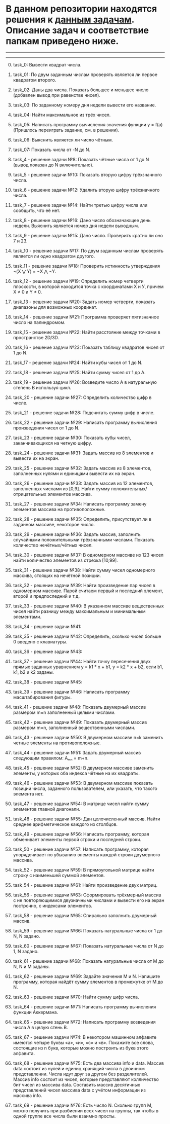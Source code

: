 # В данном репозитории находятся решения к [данным задачам](https://github.com/KarpenkoDenis/HelloCode/blob/main/ex.md). Описание задач и соответствие папкам приведено ниже.
---
---
  
0. task_0: Вывести квадрат числа.
1. task_01: По двум заданным числам проверять является ли первое квадратом второго.
2. task_02: Даны два числа. Показать большее и меньшее число (добавлен вывод при равенстве чисел).
3. task_03: По заданному номеру дня недели вывести его название.
4. task_04: Найти максимальное из трёх чисел.
5. task_05: Написать программу вычисления значения функции y = f(a) (Пришлось переигрвть задание, см. в решении).
6. task_06: Выяснить является ли число чётным.
7. task_07: Показать числа от -N до N.



4. task_4 - решение задачи №8: Показать чётные числа от 1 до N (вывод показан до N включительно). 
5. task_5 - решение задачи №10: Показать вторую цифру трёхзначного числа.
6. task_6 - решение задачи №12: Удалить вторую цифру трёхзначного числа.
7. task_7 - решение задачи №14: Найти третью цифру числа или сообщить, что её нет.
8. task_8 - решение задачи №16: Дано число обозначающее день недели. Выяснить является номер дня недели выходным.
9. task_9 - решение задачи №15: Дано число. Проверить кратно ли оно 7 и 23.
10. task_10 - решение задачи №17: По двум заданным числам проверять является ли одно квадратом другого.
11. task_11 - решение задачи №18: Проверить истинность утверждения ¬(X ⋁ Y) = ¬X ⋀ ¬Y.
12. task_12 - решение задачи №19:  Определить номер четверти плоскости, в которой находится точка с координатами Х и У, причем X ≠ 0 и Y ≠ 0.
13. task_13 - решение задачи №20: Задать номер четверти, показать диапазоны для возможных координат.
14. task_14 - решение задачи №21: Программа проверяет пятизначное число на палиндромом.
15. task_15 - решение задачи №22: Найти расстояние между точками в пространстве 2D/3D.
16. task_16 - решение задачи №23: Показать таблицу квадратов чисел от 1 до N.
17. task_17 - решение задачи №24: Найти кубы чисел от 1 до N.
18. task_18 - решение задачи №25: Найти сумму чисел от 1 до А.
19. task_19 - решение задачи №26: Возведите число А в натуральную степень B используя цикл.
20. task_20 - решение задачи №27: Определить количество цифр в числе.
21. task_21 - решение задачи №28: Подсчитать сумму цифр в числе.
22. task_22 - решение задачи №29: Написать программу вычисления произведения чисел от 1 до N.
23. task_23 - решение задачи №30: Показать кубы чисел, заканчивающихся на четную цифру.
24. task_24 - решение задачи №31: Задать массив из 8 элементов и вывести их на экран.
25. task_25 - решение задачи №32: Задать массив из 8 элементов, заполненных нулями и единицами вывести их на экран.
26. task_26 - решение задачи №33: Задать массив из 12 элементов, заполненных числами из [0,9]. Найти сумму положительных/отрицательных элементов массива.
27. task_27 - решение задачи №34: Написать программу замену элементов массива на противоположные.
28. task_28 - решение задачи №35: Определить, присутствует ли в заданном массиве, некоторое число.
29. task_29 - решение задачи №36: Задать массив, заполнить случайными положительными трёхзначными числами. Показать количество нечётных/чётных чисел.
30. task_30 - решение задачи №37: В одномерном массиве из 123 чисел найти количество элементов из отрезка [10,99].
31. task_31 - решение задачи №38: Найти сумму чисел одномерного массива, стоящих на нечётной позиции.
32. task_32 - решение задачи №39: Найти произведение пар чисел в одномерном массиве. Парой считаем первый и последний элемент, второй и предпоследний и т.д.
33. task_33 - решение задачи №40: В указанном массиве вещественных чисел найти разницу между максимальным и минимальным элементами.
34. task_34 - решение задачи №41:
35. task_35 - решение задачи №42: Определить, сколько чисел больше 0 введено с клавиатуры.
36. task_36 - решение задачи №43:
37. task_37 - решение задачи №44: Найти точку пересечения двух прямых заданных уравнением y = k1 * x + b1, y = k2 * x + b2, если b1, k1, b2 и k2 заданы.
38. task_38 - решение задачи №45: 
39. task_39 - решение задачи №46: Написать программу масштабирования фигуры.
41. task_41 - решение задачи №48: Показать двумерный массив размером m×n заполненный целыми числами.
42. task_42 - решение задачи №49: Показать двумерный массив размером m×n, заполненный вещественными числами.
43. task_43 - решение задачи №50: В двумерном массиве n×k заменить четные элементы на противоположные.
44. task_44 - решение задачи №51: Задать двумерный массив следующим правилом: Aₘₙ = m+n.
45. task_45 - решение задачи №52: В двумерном массиве заменить элементы, у которых оба индекса чётные на их квадраты.
46. task_46 - решение задачи №53: В двумерном массиве показать позиции числа, заданного пользователем, или указать, что такого элемента нет.
47. task_47 - решение задачи №54: В матрице чисел найти сумму элементов главной диагонали.
48. task_48 - решение задачи №55: Дан целочисленный массив. Найти среднее арифметическое каждого из столбцов.
49. task_49 - решение задачи №56: Написать программу, которая обменивает элементы первой строки и последней строки.
50. task_50 - решение задачи №57: Написать программу, которая упорядочивает по убыванию элементы каждой строки двумерного массива.
52. task_52 - решение задачи №59: В прямоугольной матрице найти строку с наименьшей суммой элементов.
54. task_54 - решение задачи №61: Найти произведение двух матриц.
56. task_56 - решение задачи №63: Сформировать трёхмерный массив с не повторяющимися двузначными числами и вывести его на экран построчно, с индексами элементов.
58. task_58 - решение задачи №65: Спирально заполнить двумерный массив.
59. task_59 - решение задачи №66: Показать натуральные числа от 1 до N, N задано.
60. task_60 - решение задачи №67: Показать натуральные числа от N до 1, N задано.
61. task_61 - решение задачи №68: Показать натуральные числа от M до N, N и M заданы.
62. task_62 - решение задачи №69: Задайте значения M и N. Напишите программу, которая найдёт сумму элементов в промежутке от M до N.
63. task_63 - решение задачи №70: Найти сумму цифр числа.
64. task_64 - решение задачи №71: Написать программу вычисления функции Аккермана.
65. task_65 - решение задачи №72: Написать программу возведения числа А в целую стень B.
67. task_67 - решение задачи №74: В некотором машинном алфавите имеются четыре буквы «а», «и», «с» и «в». Покажите все слова, состоящие из n букв, которые можно построить из букв этого алфавита.
68. task_68 - решение задачи №75: Есть два массива info и data. Массив data состоит из нулей и единиц хранящий числа в двоичном представлении. Числа идут друг за другом без разделителей. Массив info состоит из чисел, которые представляют колличество бит чисел из массива data. Составить массив десятичных представлений чисел массива data с учётом информации из массива info.
69. task_69 - решение задачи №76: Есть число N. Скольно групп M, можно получить при разбиении всех чисел на группы, так чтобы в одной группе все числа были взаимно просты.